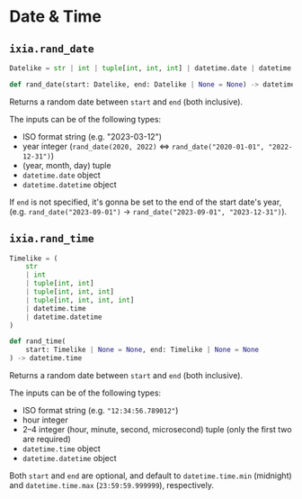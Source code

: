 # Date & Time

## `ixia.rand_date`

```py
Datelike = str | int | tuple[int, int, int] | datetime.date | datetime.datetime

def rand_date(start: Datelike, end: Datelike | None = None) -> datetime.date
```
Returns a random date between `start` and `end` (both inclusive).

The inputs can be of the following types:
- ISO format string (e.g. "2023-03-12")
- year integer (`rand_date(2020, 2022)` ⇔ `rand_date("2020-01-01", "2022-12-31")`)
- (year, month, day) tuple
- `datetime.date` object
- `datetime.datetime` object

If `end` is not specified, it's gonna be set to the end of the start date's year,  
(e.g. `rand_date("2023-09-01")` → `rand_date("2023-09-01", "2023-12-31")`).


## `ixia.rand_time`

```py
Timelike = (
    str
    | int
    | tuple[int, int]
    | tuple[int, int, int]
    | tuple[int, int, int, int]
    | datetime.time
    | datetime.datetime
)

def rand_time(
    start: Timelike | None = None, end: Timelike | None = None
) -> datetime.time
```

Returns a random date between `start` and `end` (both inclusive).

The inputs can be of the following types:
- ISO format string (e.g. `"12:34:56.789012"`)
- hour integer
- 2–4 integer (hour, minute, second, microsecond) tuple (only the first two are required)
- `datetime.time` object
- `datetime.datetime` object

Both `start` and `end` are optional, and default to `datetime.time.min`
(midnight) and `datetime.time.max` (`23:59:59.999999`), respectively.

